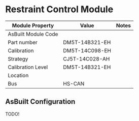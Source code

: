 # Restraint Control Module

| Module Property     | Value          | Notes |
| ------------------- | -------------- | ----- |
| AsBuilt Module Code |                |       |
| Part number         | DM5T-14B321-EH |       |
| Calibration         | DM5T-14C098-EH |       |
| Strategy            | CJ5T-14C028-AH |       |
| Calibration Level   | DM5T-14B321-EH |       |
| Location            |                |       |
| Bus                 | HS-CAN         |       |

## AsBuilt Configuration

TODO!
